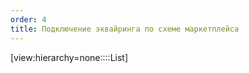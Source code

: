```yaml
---
order: 4
title: Подключение эквайринга по схеме маркетплейса
---
```


[view:hierarchy=none::::List]


